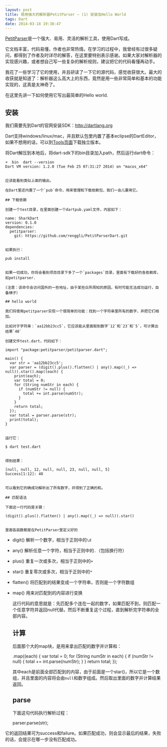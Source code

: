 ```yaml
---
layout: post
title: 易用强大的解析器PetitParser – (1) 安装及Hello World
tags: Dart
date: 2014-03-18 19:38:47
---
```


[PetitParser](http://github.com/renggli/PetitParserDart)是一个强大、易用、灵活的解析工具，使用Dart写成。

它文档丰富，代码易懂，作者也非常热情。在学习的过程中，我曾经有过很多疑问，都得到了作者及时详尽的解答，在这里要特别表示感谢。如果大家对解析器的实现感兴趣，或者想自己写一些复杂的解析规则，建议把它的代码看懂再动手。

我花了一些学习了它的使用，并且研读了一下它的源代码，感觉收获很大。最大的收获就是知道了：解析器这么高大上的东西，竟然是用一些非常简单和基本的功能实现的，这真是太神奇了。

在这里先讲一下如何使用它写出最简单的Hello world.

## 安装

我们需要先到Dart的官网安装SDK：http://dartlang.org

Dart支持windows/linux/mac，并且默认包里内置了基本eclipse的DartEditor，如果不想用的话，可以到[Tools页面](https://www.dartlang.org/tools/sdk/)下载独立版本。

将Dart解压到本地后，将dart-sdk下的bin目录加入path，然后运行dart命令：

    ➜  bin  dart --version
    Dart VM version: 1.2.0 (Tue Feb 25 07:31:27 2014) on "macos_x64"
    

    应该能看到类似上面的输出。

    在Dart里还内置了一个`pub`命令，用来管理和下载依赖包，我们一会儿要用它。

    ## 下载依赖

    创建一个test目录，在里面创建一个dartpub.yaml文件，内容如下：

    name: SharkDart
    version: 0.1.0
    dependencies:
      petitparser:
        git: https://github.com/renggli/PetitParserDart.git
    

    如果执行：

    pub install
    

    如果一切成功，你将会看到项目目录下多了一个`packages`目录，里面有下载好的各依赖库，如petitparser.

    (注意：该命令会访问国外的一些地址，由于某些众所周知的原因，有时可能无法成功运行，自备梯子）

    ## hello world

    我们将使用petitparser实现一个很简单的功能：找到一个字符串里所有的数字，并把它们相加。

    比如对于字符串：`aa12bb23cc5`，它应该能从里面取到数字`12`和`23`和`5`，可计算出结果`40`

    创建文件test.dart，代码如下：

    import "package:petitparser/petitparser.dart";

    main() {
      var str = 'aa12bb23cc5';
      var parser = (digit().plus().flatten() | any().map((_) => null)).star().map((each) {
        print(each);
        var total = 0;
        for (String numStr in each) {
          if (numStr != null) {
            total += int.parse(numStr);
          }
        }
        return total;
      });
      var total = parser.parse(str);
      print(total);
    }
    

    运行它：

    $ dart test.dart
    

    得到结果：

    [null, null, 12, null, null, 23, null, null, 5]
    Success[1:12]: 40
    

    可以看到它的确成功解析出了所有数字，并得到了正确的和。

    ## 匹配语法

    下面这一行代码是关键：

    (digit().plus().flatten() | any().map((_) => null)).star()
    

    里面各函数都是在PetitParser里定义好的

*   digit() 解析一个数字，相当于正则中的`\d`
*   any() 解析任意一个字符，相当于正则中的`.`（包括换行符）
*   plus() 重复一次或多次，相当于正则中的`+`
*   star() 重复零次或多次，相当于正则中的`*`
*   flatten() 将匹配到的结果变成一个字符串，否则是一个字符数组
*   map() 用来对匹配到的内容进行变换

    这行代码的意思就是：先匹配多个连在一起的数字，如果匹配不到，则匹配一个任意字符并返回null代替。然后不断重复这个过程，直到解析完字符串的全部内容。

    ## 计算

    后面那个大的map块，是用来拿出匹配的数字并计算和：

    .map((each) {
        var total = 0;
        for (String numStr in each) {
          if (numStr != null) {
            total += int.parse(numStr);
          }
        }
        return total;
    });
    

    其中each是前面全部匹配到的内容，由于前面是一个star()，所以它是一个数组，并且里面的内容将会由`null`和数字组成。然后取出里面的数字并计算结果返回。

    ## parse

    下面这句代码执行解析过程：

    parser.parse(str);

它的返回结果可为success和failure。如果匹配成功，则会显示最后的结果，失败的话，会提示在哪一步没有匹配成功。
